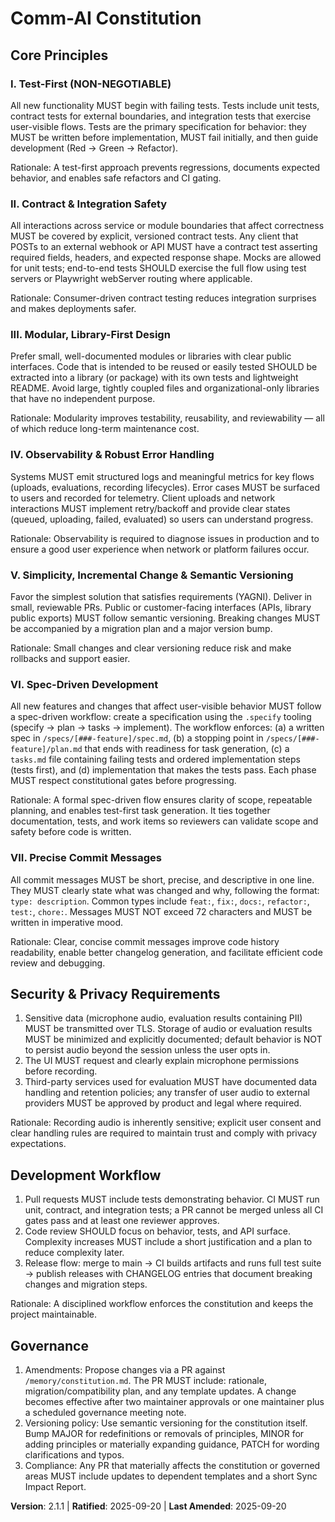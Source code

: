 # Comm-AI Constitution

## Core Principles

### I. Test-First (NON-NEGOTIABLE)
All new functionality MUST begin with failing tests. Tests include unit tests, contract tests for external boundaries, and integration tests that exercise user-visible flows. Tests are the primary specification for behavior: they MUST be written before implementation, MUST fail initially, and then guide development (Red → Green → Refactor).

Rationale: A test-first approach prevents regressions, documents expected behavior, and enables safe refactors and CI gating.

### II. Contract & Integration Safety
All interactions across service or module boundaries that affect correctness MUST be covered by explicit, versioned contract tests. Any client that POSTs to an external webhook or API MUST have a contract test asserting required fields, headers, and expected response shape. Mocks are allowed for unit tests; end-to-end tests SHOULD exercise the full flow using test servers or Playwright webServer routing where applicable.

Rationale: Consumer-driven contract testing reduces integration surprises and makes deployments safer.

### III. Modular, Library-First Design
Prefer small, well-documented modules or libraries with clear public interfaces. Code that is intended to be reused or easily tested SHOULD be extracted into a library (or package) with its own tests and lightweight README. Avoid large, tightly coupled files and organizational-only libraries that have no independent purpose.

Rationale: Modularity improves testability, reusability, and reviewability — all of which reduce long-term maintenance cost.

### IV. Observability & Robust Error Handling
Systems MUST emit structured logs and meaningful metrics for key flows (uploads, evaluations, recording lifecycles). Error cases MUST be surfaced to users and recorded for telemetry. Client uploads and network interactions MUST implement retry/backoff and provide clear states (queued, uploading, failed, evaluated) so users can understand progress.

Rationale: Observability is required to diagnose issues in production and to ensure a good user experience when network or platform failures occur.

### V. Simplicity, Incremental Change & Semantic Versioning
Favor the simplest solution that satisfies requirements (YAGNI). Deliver in small, reviewable PRs. Public or customer-facing interfaces (APIs, library public exports) MUST follow semantic versioning. Breaking changes MUST be accompanied by a migration plan and a major version bump.

Rationale: Small changes and clear versioning reduce risk and make rollbacks and support easier.

### VI. Spec-Driven Development
All new features and changes that affect user-visible behavior MUST follow a spec-driven workflow: create a specification using the `.specify` tooling (specify → plan → tasks → implement). The workflow enforces: (a) a written spec in `/specs/[###-feature]/spec.md`, (b) a stopping point in `/specs/[###-feature]/plan.md` that ends with readiness for task generation, (c) a `tasks.md` file containing failing tests and ordered implementation steps (tests first), and (d) implementation that makes the tests pass. Each phase MUST respect constitutional gates before progressing.

Rationale: A formal spec-driven flow ensures clarity of scope, repeatable planning, and enables test-first task generation. It ties together documentation, tests, and work items so reviewers can validate scope and safety before code is written.

### VII. Precise Commit Messages
All commit messages MUST be short, precise, and descriptive in one line. They MUST clearly state what was changed and why, following the format: `type: description`. Common types include `feat:`, `fix:`, `docs:`, `refactor:`, `test:`, `chore:`. Messages MUST NOT exceed 72 characters and MUST be written in imperative mood.

Rationale: Clear, concise commit messages improve code history readability, enable better changelog generation, and facilitate efficient code review and debugging.

## Security & Privacy Requirements
1. Sensitive data (microphone audio, evaluation results containing PII) MUST be transmitted over TLS. Storage of audio or evaluation results MUST be minimized and explicitly documented; default behavior is NOT to persist audio beyond the session unless the user opts in.
2. The UI MUST request and clearly explain microphone permissions before recording.
3. Third-party services used for evaluation MUST have documented data handling and retention policies; any transfer of user audio to external providers MUST be approved by product and legal where required.

Rationale: Recording audio is inherently sensitive; explicit user consent and clear handling rules are required to maintain trust and comply with privacy expectations.

## Development Workflow
1. Pull requests MUST include tests demonstrating behavior. CI MUST run unit, contract, and integration tests; a PR cannot be merged unless all CI gates pass and at least one reviewer approves.
2. Code review SHOULD focus on behavior, tests, and API surface. Complexity increases MUST include a short justification and a plan to reduce complexity later.
3. Release flow: merge to main → CI builds artifacts and runs full test suite → publish releases with CHANGELOG entries that document breaking changes and migration steps.

Rationale: A disciplined workflow enforces the constitution and keeps the project maintainable.

## Governance
1. Amendments: Propose changes via a PR against `/memory/constitution.md`. The PR MUST include: rationale, migration/compatibility plan, and any template updates. A change becomes effective after two maintainer approvals or one maintainer plus a scheduled governance meeting note.
2. Versioning policy: Use semantic versioning for the constitution itself. Bump MAJOR for redefinitions or removals of principles, MINOR for adding principles or materially expanding guidance, PATCH for wording clarifications and typos.
3. Compliance: Any PR that materially affects the constitution or governed areas MUST include updates to dependent templates and a short Sync Impact Report.

**Version**: 2.1.1 | **Ratified**: 2025-09-20 | **Last Amended**: 2025-09-20
